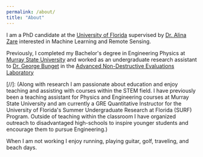 ```yaml
---
permalink: /about/
title: "About"
---
```



I am a PhD candidate at the [University of Florida](www.ufl.edu) supervised by [Dr. Alina Zare](https://faculty.eng.ufl.edu/machine-learning/people/) interested in Machine Learning and Remote Sensing. 

Previously, I completed my Bachelor's degree in Engineering Physics at [Murray State University](https://www.murraystate.edu/) and worked as an undergraduate research assistant to [Dr. George Bunget](http://campus.murraystate.edu/academic/faculty/gbunget/) in the [Advanced Non-Destructive Evaluations Laboratory](http://campus.murraystate.edu/academic/ndel/)

[//]: (Along with research I am passionate about education and enjoy teaching and assisting with courses within the STEM field. I have previously been a teaching assistant for Physics and Engineering courses at Murray State University and am currently a GRE Quantitative Instructor for the University of Florida's Summer Undergraduate Research at Florida (SURF) Program. Outside of teaching within the classroom I have organized outreach to disadvantaged high-schools to inspire younger students and encourage them to pursue Engineering.)

When I am not working I enjoy running, playing guitar, golf, traveling, and beach days.  
